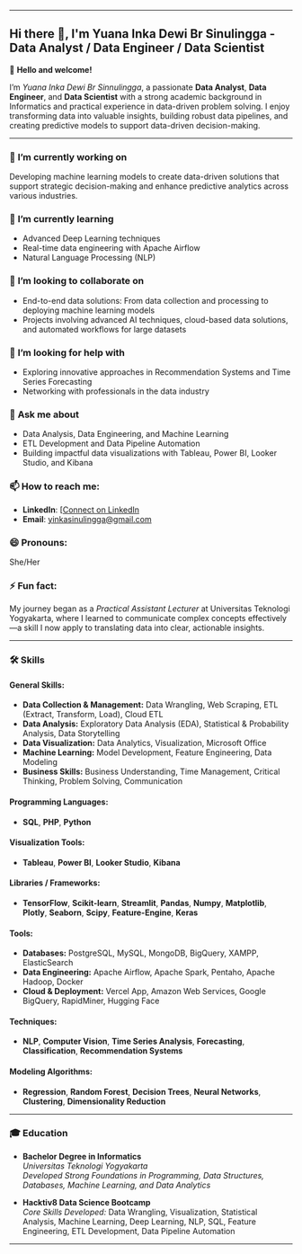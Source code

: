 

<!--
**yinkasinulingga/yinkasinulingga** is a ✨ _special_ ✨ repository because its `README.md` (this file) appears on your GitHub profile.

Here are some ideas to get you started:

- 🔭 I’m currently working on ...
- 🌱 I’m currently learning ...
- 👯 I’m looking to collaborate on ...
- 🤔 I’m looking for help with ...
- 💬 Ask me about ...
- 📫 How to reach me: ...
- 😄 Pronouns: ...
- ⚡ Fun fact: ...
-->



---

## **Hi there 👋, I'm Yuana Inka Dewi Br Sinulingga - Data Analyst / Data Engineer / Data Scientist**  

👋 **Hello and welcome!**  

I’m *Yuana Inka Dewi Br Sinnulingga*, a passionate **Data Analyst**, **Data Engineer**, and **Data Scientist** with a strong academic background in Informatics and practical experience in data-driven problem solving. I enjoy transforming data into valuable insights, building robust data pipelines, and creating predictive models to support data-driven decision-making.  

---  

### 🔭 **I’m currently working on**  
Developing machine learning models to create data-driven solutions that support strategic decision-making and enhance predictive analytics across various industries.  

### 🌱 **I’m currently learning**  
- Advanced Deep Learning techniques  
- Real-time data engineering with Apache Airflow  
- Natural Language Processing (NLP)  

### 👯 **I’m looking to collaborate on**  
- End-to-end data solutions: From data collection and processing to deploying machine learning models  
- Projects involving advanced AI techniques, cloud-based data solutions, and automated workflows for large datasets  

### 🤔 **I’m looking for help with**  
- Exploring innovative approaches in Recommendation Systems and Time Series Forecasting  
- Networking with professionals in the data industry  

### 💬 **Ask me about**  
- Data Analysis, Data Engineering, and Machine Learning  
- ETL Development and Data Pipeline Automation  
- Building impactful data visualizations with Tableau, Power BI, Looker Studio, and Kibana

### 📫 **How to reach me:**  
- **LinkedIn**: [[Connect on LinkedIn](https://www.linkedin.com/in/inka-sinulingga/) 
- **Email**: yinkasinulingga@gmail.com 

### 😄 **Pronouns:**  
She/Her  

### ⚡ **Fun fact:**  
My journey began as a *Practical Assistant Lecturer* at Universitas Teknologi Yogyakarta, where I learned to communicate complex concepts effectively—a skill I now apply to translating data into clear, actionable insights.  

---

### 🛠 **Skills**  

#### **General Skills:**  
- **Data Collection & Management:** Data Wrangling, Web Scraping, ETL (Extract, Transform, Load), Cloud ETL  
- **Data Analysis:** Exploratory Data Analysis (EDA), Statistical & Probability Analysis, Data Storytelling  
- **Data Visualization:** Data Analytics, Visualization, Microsoft Office  
- **Machine Learning:** Model Development, Feature Engineering, Data Modeling  
- **Business Skills:** Business Understanding, Time Management, Critical Thinking, Problem Solving, Communication  

#### **Programming Languages:**  
- **SQL**, **PHP**, **Python**  

#### **Visualization Tools:**  
- **Tableau**, **Power BI**, **Looker Studio**, **Kibana**  

#### **Libraries / Frameworks:**  
- **TensorFlow**, **Scikit-learn**, **Streamlit**, **Pandas**, **Numpy**, **Matplotlib**, **Plotly**, **Seaborn**, **Scipy**, **Feature-Engine**, **Keras**  

#### **Tools:**  
- **Databases:** PostgreSQL, MySQL, MongoDB, BigQuery, XAMPP, ElasticSearch  
- **Data Engineering:** Apache Airflow, Apache Spark, Pentaho, Apache Hadoop, Docker  
- **Cloud & Deployment:** Vercel App, Amazon Web Services, Google BigQuery, RapidMiner, Hugging Face  

#### **Techniques:**  
- **NLP**, **Computer Vision**, **Time Series Analysis**, **Forecasting**, **Classification**, **Recommendation Systems**  

#### **Modeling Algorithms:**  
- **Regression**, **Random Forest**, **Decision Trees**, **Neural Networks**, **Clustering**, **Dimensionality Reduction**  

---

### 🎓 **Education**  

- **Bachelor Degree in Informatics**  
  *Universitas Teknologi Yogyakarta*  
  *Developed Strong Foundations in Programming, Data Structures, Databases, Machine Learning, and Data Analytics*  

- **Hacktiv8 Data Science Bootcamp**  
  *Core Skills Developed:* Data Wrangling, Visualization, Statistical Analysis, Machine Learning, Deep Learning, NLP, SQL, Feature Engineering, ETL Development, Data Pipeline Automation  

---

